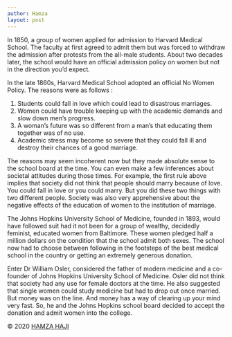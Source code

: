 ```yaml
---
author: Hamza
layout: post
---
```

In 1850, a group of women applied for admission to Harvard Medical School. The faculty at first agreed to admit them but was forced to withdraw the admission after protests from the all-male students. About two decades later, the school would have an official admission policy on women but not in the direction you’d expect.

In the late 1860s, Harvard Medical School adopted an official No Women Policy. The reasons were as follows : 
1. Students could fall in love which could lead to disastrous marriages. 
1. Women could have trouble keeping up with the academic demands and slow down men’s progress.
1. A woman’s future was so different from a man’s that educating them together was of no use. 
1. Academic stress may become so severe that they could fall ill and destroy their chances of a good marriage. 

The reasons may seem incoherent now but they made absolute sense to the school board at the time. You can even make a few inferences about societal attitudes during those times. For example, the first rule above implies that society did not think that people should marry because of love. You could fall in love or you could marry. But you did these two things with two different people. Society was also very apprehensive about the negative effects of the education of women to the institution of marriage.

The Johns Hopkins University School of Medicine, founded in 1893, would have followed suit had it not been for a group of wealthy, decidedly feminist, educated women from Baltimore. These women pledged half a million dollars on the condition that the school admit both sexes. The school now had to choose between following in the footsteps of the best medical school in the country or getting an extremely generous donation. 

Enter Dr William Osler, considered the father of modern medicine and a co-founder of Johns Hopkins University School of Medicine. Osler did not think that society had any use for female doctors at the time. He also suggested that single women could study medicine but had to drop out once married. But money was on the line. And money has a way of clearing up your mind very fast. So, he and the Johns Hopkins school board decided to accept the donation and admit women into the college.

© 2020 <a class="small" href="/about.html">HAMZA HAJI</a>
